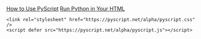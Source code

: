 [How to Use PyScript](https://www.freecodecamp.org/news/pyscript-python-front-end-framework/)
[Run Python in Your HTML](https://pyscript.net/)
```
<link rel="stylesheet" href="https://pyscript.net/alpha/pyscript.css" />
<script defer src="https://pyscript.net/alpha/pyscript.js"></script> 
```
